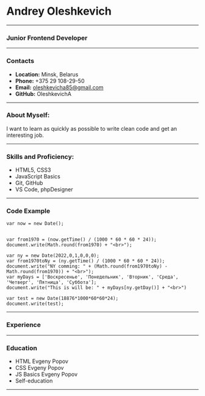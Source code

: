 # Andrey Oleshkevich
---
### Junior Frontend Developer
___
### Contacts

 - **Location:** Minsk, Belarus
 - **Phone:** +375 29 108-29-50
 - **Email:** oleshkevicha85@gmail.com
 - **GitHub:** OleshkevichA

---
### About Myself:

I want to learn as quickly as possible to write clean code and get an interesting job.

---
### Skills and Proficiency:

 - HTML5, CSS3
 - JavaScript Basics
 - Git, GitHub
 - VS Code, phpDesigner

---
### Code Example

~~~
var now = new Date();


var from1970 = (now.getTime() / (1000 * 60 * 60 * 24));
document.write(Math.round(from1970) + "<br>");

var ny = new Date(2022,0,1,0,0,0);
var from1970toNy = (ny.getTime() / (1000 * 60 * 60 * 24));
document.write("NY comming: " + (Math.round(from1970toNy) - Math.round(from1970)) + "<br>");
var myDays = ['Воскресенье', 'Понедельник', 'Вторник', 'Среда', 'Четверг', 'Пятница', 'Суббота'];
document.write("This is will be: " + myDays[ny.getDay()] + "<br>")

var test = new Date(18876*1000*60*60*24);
document.write(test);
~~~
---
### Experience
___
### Education

 - HTML Evgeny Popov
 - CSS Evgeny Popov
 - JS Basics Evgeny Popov
 - Self-education

---